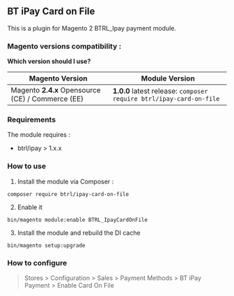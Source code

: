## BT iPay Card on File

This is a plugin for Magento 2 BTRL_Ipay payment module.

### Magento versions compatibility :

**Which version should I use?**

| Magento Version                                   | Module Version                                                            |
|---------------------------------------------------|---------------------------------------------------------------------------|
| Magento **2.4.x** Opensource (CE) / Commerce (EE) | **1.0.0** latest release: ```composer require btrl/ipay-card-on-file``` |

### Requirements

The module requires :

- btrl/ipay > 1.x.x


### How to use

1. Install the module via Composer :

``` composer require btrl/ipay-card-on-file ```

2. Enable it

``` bin/magento module:enable BTRL_IpayCardOnFile ```

3. Install the module and rebuild the DI cache

``` bin/magento setup:upgrade ```


### How to configure

> Stores > Configuration > Sales > Payment Methods > BT iPay Payment > Enable Card On File
